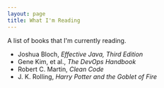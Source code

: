 ```yaml
---
layout: page
title: What I'm Reading
---
```


A list of books that I'm currently reading.

* Joshua Bloch, *Effective Java, Third Edition*
* Gene Kim, et al., *The DevOps Handbook*
* Robert C. Martin, *Clean Code*
* J. K. Rolling, *Harry Potter and the Goblet of Fire*
